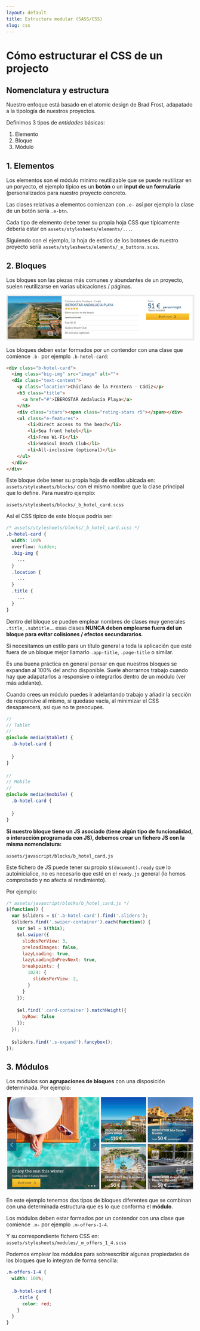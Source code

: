 ```yaml
---
layout: default
title: Estructura modular (SASS/CSS)
slug: css
---
```


# Cómo estructurar el CSS de un projecto

## Nomenclatura y estructura

Nuestro enfoque está basado en el atomic design de Brad Frost, adapatado a la
tipología de nuestros proyectos.

Definimos 3 tipos de _entidades_ básicas:

1. Elemento
2. Bloque
3. Módulo

## 1. Elementos

Los elementos son el módulo mínimo reutilizable que se puede reutilizar en un
poryecto, el ejemplo típico es un **botón** o un **input de un formulario**
(personalizados para nuestro proyecto concreto.

Las clases relativas a elementos comienzan con `.e-` así por ejemplo la clase de
un botón sería `.e-btn`.

Cada tipo de elemento debe tener su propia hoja CSS que típicamente debería estar
en `assets/stylesheets/elements/...`.

Siguiendo con el ejemplo, la hoja de estilos de los botones de nuestro proyecto
sería `assets/stylesheets/elements/_e_buttons.scss`.

## 2. Bloques

Los bloques son las piezas más comunes y abundantes de un proyecto, suelen
reutilizarse en varias ubicaciones / páginas.

![Ejemplo de bloque](/images/block-sample.png)

Los bloques deben estar formados por un contendor con una clase que comience `.b-`
por ejemplo `.b-hotel-card`:

```html
<div class="b-hotel-card">
  <img class="big-img" src="image" alt="">
  <div class="text-content">
    <p class="location">Chiclana de la Frontera - Cádiz</p>
    <h3 class="title">
      <a href="#">IBEROSTAR Andalucía Playa</a>
    </h3>
    <div class="stars"><span class="rating-stars r5"></span></div>
    <ul class="e-features">
        <li>Direct access to the beach</li>
        <li>Sea front hotel</li>
        <li>Free Wi-Fi</li>
        <li>SeaSoul Beach Club</li>
        <li>All-inclusive (optional)</li>
    </ul>
  </div>
</div>
```

Este bloque debe tener su propia hoja de estilos ubicada en: `assets/stylesheets/blocks/` con el mismo nombre que la clase principal que lo define. Para nuestro ejemplo:

`assets/stylesheets/blocks/_b_hotel_card.scss`

Así el CSS típico de este bloque podría ser:

```SCSS
/* assets/stylesheets/blocks/_b_hotel_card.scss */
.b-hotel-card {
  width: 100%
  overflow: hidden;
  .big-img {
    ...
  }
  .location {
    ...
  }
  .title {
    ...
  }
}
```

Dentro del bloque se pueden emplear nombres de clases muy generales `.title`, `.subtitle`...
esas clases **NUNCA deben emplearse fuera del un bloque para evitar colisiones / efectos
secundararios**.

Si necesitamos un estilo para un título general a toda la aplicación que esté fuera
de un bloque mejor llamarlo `.app-title`, `.page-title` o similar.

Es una buena práctica en general pensar en que nuestros bloques se expandan al 100%
del ancho disponible. Suele ahorrarnos trabajo cuando hay que adapatarlos a responsive
o integrarlos dentro de un módulo (ver más adelante).

Cuando crees un módulo puedes ir adelantando trabajo y añadir la sección de responsive
al mismo, si quedase vacía, al minimizar el CSS desaparecerá, así que no te preocupes.

```SCSS
//
// Tablet
//
@include media($tablet) {
  .b-hotel-card {

  }
}

//
// Mobile
//
@include media($mobile) {
  .b-hotel-card {

  }
}
```

**Si nuestro bloque tiene un JS asociado (tiene algún tipo de funcionalidad, o interacción
  programada con JS), debemos crear un fichero JS con la misma nomenclatura:**

`assets/javascript/blocks/b_hotel_card.js`

Este fichero de JS puede tener su propio `$(document).ready` que lo autoinicialice, no es
necesario que esté en el `ready.js` general (lo hemos comprobado y no afecta al rendimiento).

Por ejemplo:

```js
/* assets/javascript/blocks/b_hotel_card.js */
$(function() {
  var $sliders = $('.b-hotel-card').find('.sliders');
  $sliders.find('.swiper-container').each(function() {
    var $el = $(this);
    $el.swiper({
      slidesPerView: 3,
      preloadImages: false,
      lazyLoading: true,
      lazyLoadingInPrevNext: true,
      breakpoints: {
        1024: {
          slidesPerView: 2,
        }
      }
    });

    $el.find('.card-container').matchHeight({
      byRow: false
    });
  });

  $sliders.find('.s-expand').fancybox();
});
```

## 3. Módulos

Los módulos son **agrupaciones de bloques** con una disposición determinada. Por ejemplo:

![Ejemplo de módulo](/images/module-sample.png)

En este ejemplo tenemos dos tipos de bloques diferentes que se combinan con una
determinada estructura que es lo que conforma el **módulo**.

Los módulos deben estar formados por un contendor con una clase que comience `.m-`
por ejemplo `.m-offers-1-4`.

Y su correspondiente fichero CSS en: `assets/stylesheets/modules/_m_offers_1_4.scss`

Podemos emplear los módulos para sobreescribir algunas propiedades de los bloques
que lo integran de forma sencilla:

```scss
.m-offers-1-4 {
  width: 100%;

  .b-hotel-card {
    .title {
      color: red;
    }
  }
}
```
